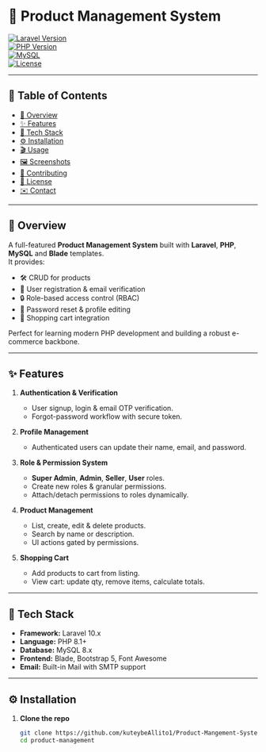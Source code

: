 # 🌟 Product Management System

[![Laravel Version](https://img.shields.io/badge/Laravel-10.x-red)](https://laravel.com)  
[![PHP Version](https://img.shields.io/badge/PHP-8.1+-blue)](https://www.php.net)  
[![MySQL](https://img.shields.io/badge/MySQL-8.x-orange)](https://www.mysql.com)  
[![License](https://img.shields.io/badge/License-MIT-green)](LICENSE)

---

## 🚀 Table of Contents

- [📌 Overview](#-overview)  
- [✨ Features](#-features)  
- [🔧 Tech Stack](#-tech-stack)  
- [⚙️ Installation](#️-installation)  
- [🎬 Usage](#-usage)  
- [🖼️ Screenshots](#️-screenshots)  
- [🤝 Contributing](#-contributing)  
- [📄 License](#-license)  
- [✉️ Contact](#️-contact)

---

## 📌 Overview

A full-featured **Product Management System** built with **Laravel**, **PHP**, **MySQL** and **Blade** templates.  
It provides:

- 🛠 CRUD for products  
- 👥 User registration & email verification  
- 🔒 Role-based access control (RBAC)  
- 🔑 Password reset & profile editing  
- 🛒 Shopping cart integration  

Perfect for learning modern PHP development and building a robust e-commerce backbone.

---

## ✨ Features

1. **Authentication & Verification**  
   - User signup, login & email OTP verification.  
   - Forgot-password workflow with secure token.

2. **Profile Management**  
   - Authenticated users can update their name, email, and password.

3. **Role & Permission System**  
   - **Super Admin**, **Admin**, **Seller**, **User** roles.  
   - Create new roles & granular permissions.  
   - Attach/detach permissions to roles dynamically.

4. **Product Management**  
   - List, create, edit & delete products.  
   - Search by name or description.  
   - UI actions gated by permissions.

5. **Shopping Cart**  
   - Add products to cart from listing.  
   - View cart: update qty, remove items, calculate totals.

---

## 🔧 Tech Stack

- **Framework:** Laravel 10.x  
- **Language:** PHP 8.1+  
- **Database:** MySQL 8.x  
- **Frontend:** Blade, Bootstrap 5, Font Awesome  
- **Email:** Built-in Mail with SMTP support  

---

## ⚙️ Installation

1. **Clone the repo**  
   ```bash
   git clone https://github.com/kuteybeAllito1/Product-Mangement-System.git
   cd product-management
